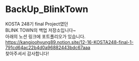 # BackUp_BlinkTown
KOSTA 248기 final Project였던<br>
BLINK TOWN의 백업 저장소입니다~<br>
아래의 노션 링크에 포트폴리오가 있습니다.<br>
https://kangjoohyung89.notion.site/12-16-KOSTA248-final-1-791cd64ac22b4d0a96882443bdc67aaa
<br>찾아주셔서 감사합니다!
